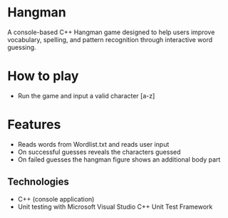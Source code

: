 # Hangman

A console-based C++ Hangman game designed to help users improve vocabulary, spelling, and pattern recognition through interactive word guessing.

# How to play

- Run the game and input a valid character [a-z]

# Features

- Reads words from Wordlist.txt and reads user input
- On successful guesses reveals the characters guessed
- On failed guesses the hangman figure shows an additional body part


## Technologies

- C++ (console application)
- Unit testing with Microsoft Visual Studio C++ Unit Test Framework